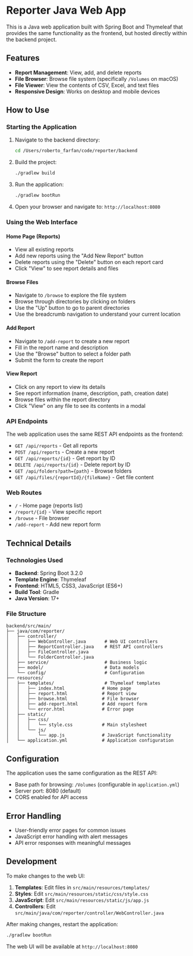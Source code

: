 # Reporter Java Web App

This is a Java web application built with Spring Boot and Thymeleaf that provides the same functionality as the frontend, but hosted directly within the backend project.

## Features

- **Report Management**: View, add, and delete reports
- **File Browser**: Browse file system (specifically `/Volumes` on macOS)
- **File Viewer**: View the contents of CSV, Excel, and text files
- **Responsive Design**: Works on desktop and mobile devices

## How to Use

### Starting the Application

1. Navigate to the backend directory:
   ```bash
   cd /Users/roberto_farfan/code/reporter/backend
   ```

2. Build the project:
   ```bash
   ./gradlew build
   ```

3. Run the application:
   ```bash
   ./gradlew bootRun
   ```

4. Open your browser and navigate to: `http://localhost:8080`

### Using the Web Interface

#### Home Page (Reports)
- View all existing reports
- Add new reports using the "Add New Report" button
- Delete reports using the "Delete" button on each report card
- Click "View" to see report details and files

#### Browse Files
- Navigate to `/browse` to explore the file system
- Browse through directories by clicking on folders
- Use the "Up" button to go to parent directories
- Use the breadcrumb navigation to understand your current location

#### Add Report
- Navigate to `/add-report` to create a new report
- Fill in the report name and description
- Use the "Browse" button to select a folder path
- Submit the form to create the report

#### View Report
- Click on any report to view its details
- See report information (name, description, path, creation date)
- Browse files within the report directory
- Click "View" on any file to see its contents in a modal

### API Endpoints

The web application uses the same REST API endpoints as the frontend:

- `GET /api/reports` - Get all reports
- `POST /api/reports` - Create a new report
- `GET /api/reports/{id}` - Get report by ID
- `DELETE /api/reports/{id}` - Delete report by ID
- `GET /api/folders?path={path}` - Browse folders
- `GET /api/files/{reportId}/{fileName}` - Get file content

### Web Routes

- `/` - Home page (reports list)
- `/report/{id}` - View specific report
- `/browse` - File browser
- `/add-report` - Add new report form

## Technical Details

### Technologies Used

- **Backend**: Spring Boot 3.2.0
- **Template Engine**: Thymeleaf
- **Frontend**: HTML5, CSS3, JavaScript (ES6+)
- **Build Tool**: Gradle
- **Java Version**: 17+

### File Structure

```
backend/src/main/
├── java/com/reporter/
│   ├── controller/
│   │   ├── WebController.java       # Web UI controllers
│   │   ├── ReportController.java    # REST API controllers
│   │   ├── FileController.java
│   │   └── FolderController.java
│   ├── service/                     # Business logic
│   ├── model/                       # Data models
│   └── config/                      # Configuration
├── resources/
│   ├── templates/                   # Thymeleaf templates
│   │   ├── index.html              # Home page
│   │   ├── report.html             # Report view
│   │   ├── browse.html             # File browser
│   │   ├── add-report.html         # Add report form
│   │   └── error.html              # Error page
│   ├── static/
│   │   ├── css/
│   │   │   └── style.css           # Main stylesheet
│   │   └── js/
│   │       └── app.js              # JavaScript functionality
│   └── application.yml             # Application configuration
```

## Configuration

The application uses the same configuration as the REST API:
- Base path for browsing: `/Volumes` (configurable in `application.yml`)
- Server port: 8080 (default)
- CORS enabled for API access

## Error Handling

- User-friendly error pages for common issues
- JavaScript error handling with alert messages
- API error responses with meaningful messages

## Development

To make changes to the web UI:

1. **Templates**: Edit files in `src/main/resources/templates/`
2. **Styles**: Edit `src/main/resources/static/css/style.css`
3. **JavaScript**: Edit `src/main/resources/static/js/app.js`
4. **Controllers**: Edit `src/main/java/com/reporter/controller/WebController.java`

After making changes, restart the application:
```bash
./gradlew bootRun
```

The web UI will be available at `http://localhost:8080`
